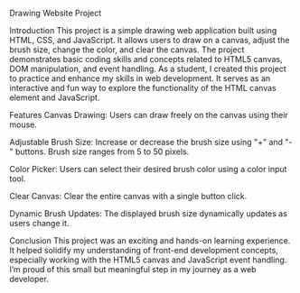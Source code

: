  Drawing Website Project
 
Introduction
This project is a simple drawing web application built using HTML, CSS, and JavaScript. It allows users to draw on a canvas, adjust the brush size, change the color, and clear the canvas. 
The project demonstrates basic coding skills and concepts related to HTML5 canvas, DOM manipulation, and event handling.
As a student, I created this project to practice and enhance my skills in web development. It serves as an interactive and fun way to explore the functionality of the HTML canvas element and JavaScript.

Features
Canvas Drawing:
Users can draw freely on the canvas using their mouse.

Adjustable Brush Size:
Increase or decrease the brush size using "+" and "-" buttons.
Brush size ranges from 5 to 50 pixels.

Color Picker:
Users can select their desired brush color using a color input tool.

Clear Canvas:
Clear the entire canvas with a single button click.

Dynamic Brush Updates:
The displayed brush size dynamically updates as users change it.

Conclusion
This project was an exciting and hands-on learning experience. It helped solidify my understanding of front-end development concepts, especially working with the HTML5 canvas and 
JavaScript event handling. I’m proud of this small but meaningful step in my journey as a web developer.

